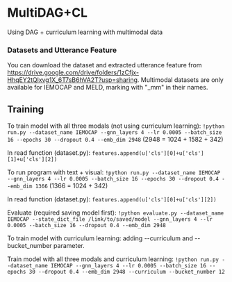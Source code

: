 # MultiDAG+CL
Using DAG + curriculum learning with multimodal data

### Datasets and Utterance Feature
You can download the dataset and extracted utterance feature from https://drive.google.com/drive/folders/1zCfjx-HhqEY2tQlxvg1X_6T7sB6hVA2T?usp=sharing. Multimodal datasets are only available for IEMOCAP and MELD, marking with "_mm" in their names.

## Training
To train model with all three modals (not using curriculum learning): 
`!python run.py --dataset_name IEMOCAP --gnn_layers 4 --lr 0.0005 --batch_size 16 --epochs 30 --dropout 0.4 --emb_dim 2948`
  (2948 = 1024 + 1582 + 342)

In read function (dataset.py): 
`features.append(u['cls'][0]+u['cls'][1]+u['cls'][2])`

To run program with text + visual: 
`!python run.py --dataset_name IEMOCAP --gnn_layers 4 --lr 0.0005 --batch_size 16 --epochs 30 --dropout 0.4 --emb_dim 1366`
  (1366 = 1024 + 342)

In read function (dataset.py):
`features.append(u['cls'][0]+u['cls'][2])`

Evaluate (required saving model first):
`!python evaluate.py --dataset_name IEMOCAP --state_dict_file /link/to/saved/model --gnn_layers 4 --lr 0.0005 --batch_size 16 --dropout 0.4 --emb_dim 2948`

To train model with curriculum learning: adding --curriculum and --bucket_number parameter.

Train model with all three modals and curriculum learning: 
`!python run.py --dataset_name IEMOCAP --gnn_layers 4 --lr 0.0005 --batch_size 16 --epochs 30 --dropout 0.4 --emb_dim 2948 --curriculum --bucket_number 12`



